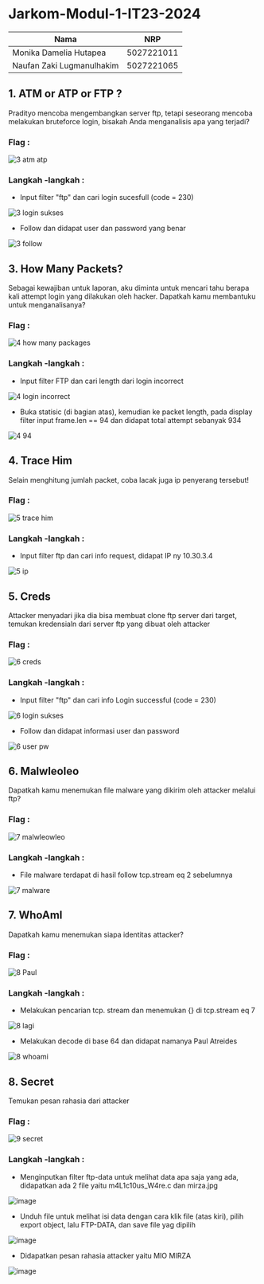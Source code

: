 # Jarkom-Modul-1-IT23-2024

| Nama | NRP |
| --------------------- | ----------------------- |
| Monika Damelia Hutapea | 5027221011 |
| Naufan Zaki Lugmanulhakim | 5027221065 |

## 1. ATM or ATP or FTP ?

Pradityo mencoba mengembangkan server ftp, tetapi seseorang mencoba melakukan bruteforce login, bisakah Anda menganalisis apa yang terjadi?

### Flag :

![3  atm atp](https://github.com/NaufanZaki/Jarkom-Modul-1-IT23-2024/assets/124648489/80c2e465-c592-4fe7-a736-2926be8f42bf)

### Langkah -langkah :

- Input filter "ftp" dan cari login sucesfull (code = 230)

![3  login sukses](https://github.com/NaufanZaki/Jarkom-Modul-1-IT23-2024/assets/124648489/ff6a3fa6-dfc0-44b2-89da-af369a57bb30)

- Follow dan didapat user dan password yang benar

![3  follow](https://github.com/NaufanZaki/Jarkom-Modul-1-IT23-2024/assets/124648489/c1773683-bb88-44f6-be4a-c7faeccc5777)


## 3. How Many Packets?

Sebagai kewajiban untuk laporan, aku diminta untuk mencari tahu berapa kali attempt login yang dilakukan oleh hacker. Dapatkah kamu membantuku untuk menganalisanya?

### Flag :

![4  how many packages](https://github.com/NaufanZaki/Jarkom-Modul-1-IT23-2024/assets/124648489/2de84c06-a4ae-48fe-bb60-908caaeb338b)

### Langkah -langkah :

- Input filter FTP dan cari length dari login incorrect

![4  login incorrect](https://github.com/NaufanZaki/Jarkom-Modul-1-IT23-2024/assets/124648489/0887fbf1-0bd9-452d-82f7-0a997991d532)

- Buka statisic (di bagian atas), kemudian ke packet length, pada display filter input frame.len == 94 dan didapat total attempt sebanyak 934

![4  94](https://github.com/NaufanZaki/Jarkom-Modul-1-IT23-2024/assets/124648489/96108093-a2a5-4e11-842b-33c9673c262c)

## 4. Trace Him

Selain menghitung jumlah packet, coba lacak juga ip penyerang tersebut!

### Flag :

![5  trace him](https://github.com/NaufanZaki/Jarkom-Modul-1-IT23-2024/assets/124648489/511778ca-aab9-49c2-81a0-15e9abc348ea)

### Langkah -langkah :

- Input filter ftp dan cari info request, didapat IP ny 10.30.3.4

![5  ip](https://github.com/NaufanZaki/Jarkom-Modul-1-IT23-2024/assets/124648489/6d9d1810-5f45-4205-8889-8e4e8478f402)

## 5. Creds

Attacker menyadari jika dia bisa membuat clone ftp server dari target, temukan kredensialn dari server ftp yang dibuat oleh attacker

### Flag :

![6  creds](https://github.com/NaufanZaki/Jarkom-Modul-1-IT23-2024/assets/124648489/e1b1b83e-16c0-4cf3-af78-74ad63bf3284)

### Langkah -langkah :

- Input filter "ftp" dan cari info Login successful (code = 230)

![6  login sukses](https://github.com/NaufanZaki/Jarkom-Modul-1-IT23-2024/assets/124648489/98044c7f-c9a8-4644-b679-03f2f3d8b7fa)

- Follow dan didapat informasi user dan password

![6  user pw](https://github.com/NaufanZaki/Jarkom-Modul-1-IT23-2024/assets/124648489/8272b135-282f-4fcd-9006-f496133c3896)

## 6. Malwleoleo

Dapatkah kamu menemukan file malware yang dikirim oleh attacker melalui ftp?

### Flag :

![7  malwleowleo](https://github.com/NaufanZaki/Jarkom-Modul-1-IT23-2024/assets/124648489/f74b16df-4891-4498-aa72-8577ee94f49c)

### Langkah -langkah :

- File malware terdapat di hasil follow tcp.stream eq 2 sebelumnya

![7  malware](https://github.com/NaufanZaki/Jarkom-Modul-1-IT23-2024/assets/124648489/2ac4b6ae-2fe8-4844-bcab-919f5dfd9e7c)

## 7. WhoAmI

Dapatkah kamu menemukan siapa identitas attacker?

### Flag : 
![8  Paul](https://github.com/NaufanZaki/Jarkom-Modul-1-IT23-2024/assets/124648489/48ef9416-4d05-461b-b8a8-8cc6cad042c3)

### Langkah -langkah :

- Melakukan pencarian tcp. stream dan menemukan {} di tcp.stream eq 7

![8  lagi](https://github.com/NaufanZaki/Jarkom-Modul-1-IT23-2024/assets/124648489/ca764ed3-2a6f-4630-aa06-5fd1c26e7866)

- Melakukan decode di base 64 dan didapat namanya Paul Atreides

![8  whoami](https://github.com/NaufanZaki/Jarkom-Modul-1-IT23-2024/assets/124648489/2f93b57a-9531-4a6b-9397-d3ec70f72f6c)

## 8. Secret 

Temukan pesan rahasia dari attacker

### Flag :

![9  secret](https://github.com/NaufanZaki/Jarkom-Modul-1-IT23-2024/assets/124648489/d23ad4a1-0d36-4b6c-8ac4-e77e0b96e64e)

### Langkah -langkah :

- Menginputkan filter ftp-data untuk melihat data apa saja yang ada, didapatkan ada 2 file yaitu m4L1c10us_W4re.c dan mirza.jpg

![image](https://github.com/NaufanZaki/Jarkom-Modul-1-IT23-2024/assets/124648489/b2ed085e-6274-4505-bcdb-f59998b0952b)

- Unduh file untuk melihat isi data dengan cara klik file (atas kiri), pilih export object, lalu FTP-DATA, dan save file yag dipilih

![image](https://github.com/NaufanZaki/Jarkom-Modul-1-IT23-2024/assets/124648489/e9e98901-fa67-44cf-8c86-060bf86cf9f4)

- Didapatkan pesan rahasia attacker yaitu MIO MIRZA

![image](https://github.com/NaufanZaki/Jarkom-Modul-1-IT23-2024/assets/124648489/3b016be4-c1c4-4e10-b6ae-43837a2da47a)
















